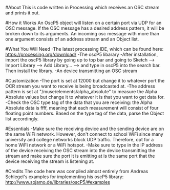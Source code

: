 #About
This is code written in Processing which receives an OSC stream and prints it out.

#How it Works
An OscP5 object will listen on a certain port via UDP for an OSC message. If the OSC message has a desired address pattern, it will be broken down to its arguments. An incoming osc message with more than one argument consists of an address stream and an Object list.

#What You Will Need
-The latest processing IDE, which can be found here: https://processing.org/download/
-The oscP5 libarary
  -After installation, import the oscP5 library by going up to top bar and going to Sketch --> Import Library --> Add Library... --> and type in oscP5 into the search bar. Then install the library.
-An device transmitting an OSC stream

#Customization
-The port is set at 12000 but change it to whatever port the OCR stream you want to receive is being broadcasted at.
-The address pattern is set at "/muse/elements/alpha_absolute" to measure the Alpha Absolute values but change it to whatever it is that you want to get data for.
-Check the OSC type tag of the data that you are receiving: the Alpha Absolute data is ffff, meaning that each measurement will consist of four floating point numbers. Based on the type tag of the data, parse the Object list accordingly.

#Essentials
-Make sure the receiving device and the sending device are on the same WiFi network. However, don't connect to school WiFi since many university and college networks block UDP traffic. Therefore, opt for a home WiFi network or a WiFi hotspot.
-Make sure to type in the IP address of the device receiving the OSC stream into the device transmitting the stream and make sure the port it is emitting at is the same port that the device receiving the stream is listening at.

#Credits
The code here was compiled almost entirely from Andreas Schlegel's examples for implementing his oscP5 library: http://www.sojamo.de/libraries/oscP5/#examples
